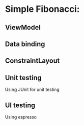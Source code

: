 # Simple Fibonacci: 

## ViewModel
## Data binding
## ConstraintLayout

## Unit testing
Using JUnit for unit testing

## UI testing
Using espresso 